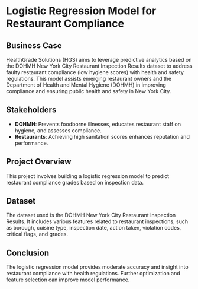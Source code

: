 # Logistic Regression Model for Restaurant Compliance

## Business Case
HealthGrade Solutions (HGS) aims to leverage predictive analytics based on the DOHMH New York City Restaurant Inspection Results dataset to address faulty restaurant compliance (low hygiene scores) with health and safety regulations. This model assists emerging restaurant owners and the Department of Health and Mental Hygiene (DOHMH) in improving compliance and ensuring public health and safety in New York City.

## Stakeholders
- **DOHMH**: Prevents foodborne illnesses, educates restaurant staff on hygiene, and assesses compliance.
- **Restaurants**: Achieving high sanitation scores enhances reputation and performance.

## Project Overview
This project involves building a logistic regression model to predict restaurant compliance grades based on inspection data.

## Dataset
The dataset used is the DOHMH New York City Restaurant Inspection Results. It includes various features related to restaurant inspections, such as borough, cuisine type, inspection date, action taken, violation codes, critical flags, and grades.

## Conclusion
The logistic regression model provides moderate accuracy and insight into restaurant compliance with health regulations. Further optimization and feature selection can improve model performance.
